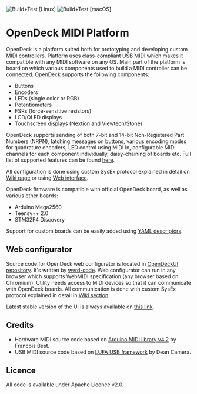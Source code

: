 ![Build+Test [Linux]](https://github.com/paradajz/OpenDeck/workflows/Build+Test%20%5BLinux%5D/badge.svg)
![Build+Test [macOS]](https://github.com/paradajz/OpenDeck/workflows/Build+Test%20%5BmacOS%5D/badge.svg)

# OpenDeck MIDI Platform

OpenDeck is a platform suited both for prototyping and developing custom MIDI controllers. Platform uses class-compliant USB MIDI which makes it compatible with any MIDI software on any OS. Main part of the platform is board on which various components used to build a MIDI controller can be connected. OpenDeck supports the following components:

* Buttons
* Encoders
* LEDs (single color or RGB)
* Potentiometers
* FSRs (force-sensitive resistors)
* LCD/OLED displays
* Touchscreen displays (Nextion and Viewtech/Stone)

OpenDeck supports sending of both 7-bit and 14-bit Non-Registered Part Numbers (NRPN), latching messages on buttons, various encoding modes for quadrature encoders, LED control using MIDI In, configurable MIDI channels for each component individually, daisy-chaining of boards etc. Full list of supported features can be found [here](https://github.com/paradajz/OpenDeck/wiki/Configurable-features).

All configuration is done using custom SysEx protocol explained in detail on [Wiki page](https://github.com/paradajz/OpenDeck/wiki/SysEx-Configuration) or
using [Web interface](https://paradajz.github.io/OpenDeck).

OpenDeck firmware is compatible with official OpenDeck board, as well as various other boards:

* Arduino Mega2560
* Teensy++ 2.0
* STM32F4 Discovery

Support for custom boards can be easily added using [YAML descriptors](https://github.com/paradajz/OpenDeck/wiki/Creating-custom-board-variant).

## Web configurator

Source code for OpenDeck web configurator is located in [OpenDeckUI repository](https://github.com/paradajz/OpenDeckUI). It's written by [wyrd-code](https://github.com/wyrd-code/). Web configurator can run in any browser which supports WebMIDI specification (any browser based on Chromium). Utility needs access to MIDI devices so that it can communicate with OpenDeck boards. All communication is done with custom SysEx protocol explained in detail in [Wiki section](https://github.com/paradajz/OpenDeck/wiki/SysEx-Configuration).

Latest stable version of the UI is always available on [this link](https://paradajz.github.io/OpenDeck).

## Credits

* Hardware MIDI source code based on [Arduino MIDI library v4.2](https://github.com/FortySevenEffects/arduino_midi_library/releases/tag/4.2) by Francois Best.
* USB MIDI source code based on [LUFA USB framework](http://www.fourwalledcubicle.com/LUFA.php) by Dean Camera.

## Licence

All code is available under Apache Licence v2.0.

